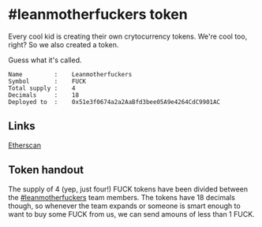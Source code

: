 # #leanmotherfuckers token

Every cool kid is creating their own crytocurrency tokens.
We're cool too, right? So we also created a token.

Guess what it's called.

```text
Name         :    Leanmotherfuckers
Symbol       :    FUCK
Total supply :    4
Decimals     :    18
Deployed to  :    0x51e3f0674a2a2AaBfd3bee05A9e4264CdC9901AC
```

## Links

[Etherscan](https://etherscan.io/token/0xbaa053968dad8e409faafb30704e1a72dbd120bd)


## Token handout

The supply of 4 (yep, just four!) FUCK tokens have been divided between
the [#leanmotherfuckers](https://leanmotherfuckers.com) team members. The
tokens have 18 decimals though, so whenever the team expands or someone is
smart enough to want to buy some FUCK from us, we can send amouns of less
than 1 FUCK.
